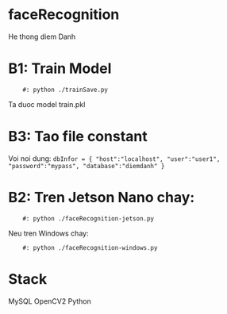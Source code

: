 # faceRecognition
He thong diem Danh

# B1: Train Model
```
    #: python ./trainSave.py
```

Ta duoc model train.pkl

# B3: Tao file constant

Voi noi dung:
    ```
    dbInfor = {
	    "host":"localhost",
        "user":"user1",
        "password":"mypass",
        "database":"diemdanh"
    }
    ```

# B2: Tren Jetson Nano chay:
```
    #: python ./faceRecognition-jetson.py
```

Neu tren Windows chay:
```
    #: python ./faceRecognition-windows.py
```

# Stack
MySQL
OpenCV2
Python


